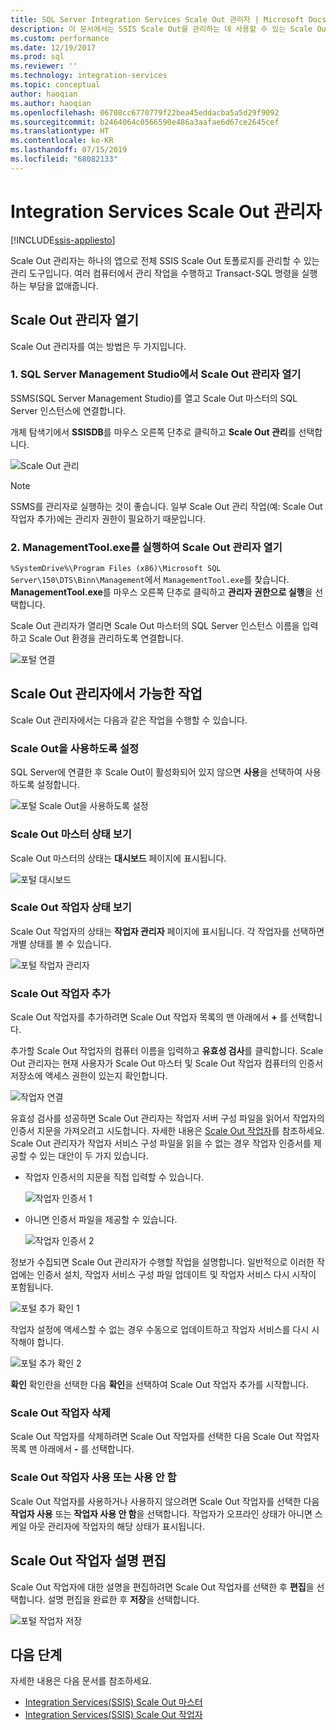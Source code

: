 ```yaml
---
title: SQL Server Integration Services Scale Out 관리자 | Microsoft Docs
description: 이 문서에서는 SSIS Scale Out을 관리하는 데 사용할 수 있는 Scale Out 관리자 도구를 설명합니다.
ms.custom: performance
ms.date: 12/19/2017
ms.prod: sql
ms.reviewer: ''
ms.technology: integration-services
ms.topic: conceptual
author: haoqian
ms.author: haoqian
ms.openlocfilehash: 06708cc6770779f22bea45eddacba5a5d29f9092
ms.sourcegitcommit: b2464064c0566590e486a3aafae6d67ce2645cef
ms.translationtype: HT
ms.contentlocale: ko-KR
ms.lasthandoff: 07/15/2019
ms.locfileid: "68082133"
---
```

# <a name="integration-services-scale-out-manager"></a>Integration Services Scale Out 관리자

[!INCLUDE[ssis-appliesto](../../includes/ssis-appliesto-ssvrpluslinux-asdb-asdw-xxx.md)]



Scale Out 관리자는 하나의 앱으로 전체 SSIS Scale Out 토폴로지를 관리할 수 있는 관리 도구입니다. 여러 컴퓨터에서 관리 작업을 수행하고 Transact-SQL 명령을 실행하는 부담을 없애줍니다.

## <a name="open-scale-out-manager"></a>Scale Out 관리자 열기

Scale Out 관리자를 여는 방법은 두 가지입니다.

### <a name="1-open-scale-out-manager-from-sql-server-management-studio"></a>1. SQL Server Management Studio에서 Scale Out 관리자 열기
SSMS(SQL Server Management Studio)를 열고 Scale Out 마스터의 SQL Server 인스턴스에 연결합니다.

개체 탐색기에서 **SSISDB**를 마우스 오른쪽 단추로 클릭하고 **Scale Out 관리**를 선택합니다.

![Scale Out 관리](media/manage-scale-out.PNG)

> [!NOTE]
> SSMS를 관리자로 실행하는 것이 좋습니다. 일부 Scale Out 관리 작업(예: Scale Out 작업자 추가)에는 관리자 권한이 필요하기 때문입니다.

### <a name="2-open-scale-out-manager-by-running-managementtoolexe"></a>2. ManagementTool.exe를 실행하여 Scale Out 관리자 열기

`%SystemDrive%\Program Files (x86)\Microsoft SQL Server\150\DTS\Binn\Management`에서 `ManagementTool.exe`를 찾습니다. **ManagementTool.exe**를 마우스 오른쪽 단추로 클릭하고 **관리자 권한으로 실행**을 선택합니다. 

Scale Out 관리자가 열리면 Scale Out 마스터의 SQL Server 인스턴스 이름을 입력하고 Scale Out 환경을 관리하도록 연결합니다.

![포털 연결](media/portal-connect-new.png)

## <a name="tasks-available-in-scale-out-manager"></a>Scale Out 관리자에서 가능한 작업
Scale Out 관리자에서는 다음과 같은 작업을 수행할 수 있습니다.

### <a name="enable-scale-out"></a>Scale Out을 사용하도록 설정
SQL Server에 연결한 후 Scale Out이 활성화되어 있지 않으면 **사용**을 선택하여 사용하도록 설정합니다.

![포털 Scale Out을 사용하도록 설정](media/portal-enable-scale-out-new.PNG) 

### <a name="view-scale-out-master-status"></a>Scale Out 마스터 상태 보기
Scale Out 마스터의 상태는 **대시보드** 페이지에 표시됩니다.

![포털 대시보드](media/portal-dashboard-new.PNG)

### <a name="view-scale-out-worker-status"></a>Scale Out 작업자 상태 보기
Scale Out 작업자의 상태는 **작업자 관리자** 페이지에 표시됩니다. 각 작업자를 선택하면 개별 상태를 볼 수 있습니다.

![포털 작업자 관리자](media/portal-worker-manager-new.PNG)

### <a name="add-a-scale-out-worker"></a>Scale Out 작업자 추가
Scale Out 작업자를 추가하려면 Scale Out 작업자 목록의 맨 아래에서 **+** 를 선택합니다. 

추가할 Scale Out 작업자의 컴퓨터 이름을 입력하고 **유효성 검사**를 클릭합니다. Scale Out 관리자는 현재 사용자가 Scale Out 마스터 및 Scale Out 작업자 컴퓨터의 인증서 저장소에 액세스 권한이 있는지 확인합니다.

![작업자 연결](media/connect-worker-new.PNG)

유효성 검사를 성공하면 Scale Out 관리자는 작업자 서버 구성 파일을 읽어서 작업자의 인증서 지문을 가져오려고 시도합니다. 자세한 내용은 [Scale Out 작업자](integration-services-ssis-scale-out-worker.md)를 참조하세요. Scale Out 관리자가 작업자 서비스 구성 파일을 읽을 수 없는 경우 작업자 인증서를 제공할 수 있는 대안이 두 가지 있습니다. 

- 작업자 인증서의 지문을 직접 입력할 수 있습니다.

    ![작업자 인증서 1](media/portal-cert1-new.PNG)

- 아니면 인증서 파일을 제공할 수 있습니다.

    ![작업자 인증서 2](media/portal-cert2-new.PNG)

정보가 수집되면 Scale Out 관리자가 수행할 작업을 설명합니다. 일반적으로 이러한 작업에는 인증서 설치, 작업자 서비스 구성 파일 업데이트 및 작업자 서비스 다시 시작이 포함됩니다.

![포털 추가 확인 1](media/portal-add-confirm1-new.PNG)

작업자 설정에 액세스할 수 없는 경우 수동으로 업데이트하고 작업자 서비스를 다시 시작해야 합니다.

![포털 추가 확인 2](media/portal-add-confirm2-new.PNG)

**확인** 확인란을 선택한 다음 **확인**을 선택하여 Scale Out 작업자 추가를 시작합니다.

### <a name="delete-a-scale-out-worker"></a>Scale Out 작업자 삭제
Scale Out 작업자를 삭제하려면 Scale Out 작업자를 선택한 다음 Scale Out 작업자 목록 맨 아래에서 **-** 를 선택합니다.

### <a name="enable-or-disable-a-scale-out-worker"></a>Scale Out 작업자 사용 또는 사용 안 함
Scale Out 작업자를 사용하거나 사용하지 않으려면 Scale Out 작업자를 선택한 다음 **작업자 사용** 또는 **작업자 사용 안 함**을 선택합니다. 작업자가 오프라인 상태가 아니면 스케일 아웃 관리자에 작업자의 해당 상태가 표시됩니다.

## <a name="edit-a-scale-out-worker-description"></a>Scale Out 작업자 설명 편집
Scale Out 작업자에 대한 설명을 편집하려면 Scale Out 작업자를 선택한 후 **편집**을 선택합니다. 설명 편집을 완료한 후 **저장**을 선택합니다.

![포털 작업자 저장](media/portal-save-worker-new.PNG)

## <a name="next-steps"></a>다음 단계
자세한 내용은 다음 문서를 참조하세요.
-   [Integration Services(SSIS) Scale Out 마스터](integration-services-ssis-scale-out-master.md)
-   [Integration Services(SSIS) Scale Out 작업자](integration-services-ssis-scale-out-worker.md)
